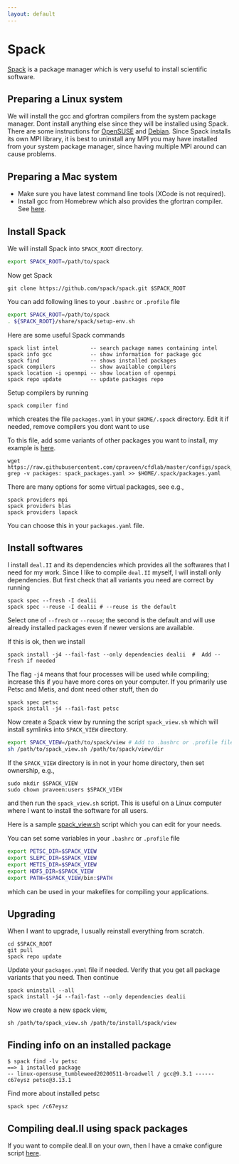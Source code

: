 ```yaml
---
layout: default
---
```


# Spack

[Spack](https://spack.readthedocs.io) is a package manager which is very useful to install scientific software.

## Preparing a Linux system

We will install the gcc and gfortran compilers from the system package manager.  Dont install anything else since they will be installed using Spack. There are some instructions for [OpenSUSE](comp/suse.html) and [Debian](comp/debian.html). Since Spack installs its own MPI library, it is best to uninstall any MPI you may have installed from your system package manager, since having multiple MPI around can cause problems.

## Preparing a Mac system

* Make sure you have latest command line tools (XCode is not required).
* Install gcc from Homebrew which also provides the gfortran compiler. See [here](comp/brew.html).

## Install Spack

We will install Spack into `SPACK_ROOT` directory.

```bash
export SPACK_ROOT=/path/to/spack
```

Now get Spack

```shell
git clone https://github.com/spack/spack.git $SPACK_ROOT
```

You can add following lines to your `.bashrc` or `.profile` file

```bash
export SPACK_ROOT=/path/to/spack
. ${SPACK_ROOT}/share/spack/setup-env.sh
```

Here are some useful Spack commands

```text
spack list intel          -- search package names containing intel
spack info gcc            -- show information for package gcc
spack find                -- shows installed packages
spack compilers           -- show available compilers
spack location -i openmpi -- show location of openmpi
spack repo update         -- update packages repo
```

Setup compilers by running

```shell
spack compiler find
```

which creates the file `packages.yaml` in your `$HOME/.spack` directory. Edit it if needed, remove compilers you dont want to use

To this file, add some variants of other packages you want to install, my example is [here](https://raw.githubusercontent.com/cpraveen/cfdlab/master/configs/spack_packages.yaml).

```shell
wget https://raw.githubusercontent.com/cpraveen/cfdlab/master/configs/spack_packages.yaml
grep -v packages: spack_packages.yaml >> $HOME/.spack/packages.yaml
```

There are many options for some virtual packages, see e.g.,

```shell
spack providers mpi
spack providers blas
spack providers lapack
```

You can choose this in your `packages.yaml` file.

## Install softwares

I install `deal.II` and its dependencies which provides all the softwares that I need for my work. Since I like to compile `deal.II` myself, I will install only dependencies. But first check that all variants you need are correct by running

```shell
spack spec --fresh -I dealii
spack spec --reuse -I dealii # --reuse is the default
```

Select one of `--fresh` or `--reuse`; the second is the default and will use already installed packages even if newer versions are available.

If this is ok, then we install

```shell
spack install -j4 --fail-fast --only dependencies dealii  #  Add --fresh if needed
```

The flag `-j4` means that four processes will be used while compiling; increase this if you have more cores on your computer. If you primarily use Petsc and Metis, and dont need other stuff, then do

```shell
spack spec petsc
spack install -j4 --fail-fast petsc
```

Now create a Spack view by running the script `spack_view.sh` which will install symlinks into `SPACK_VIEW` directory.

```bash
export SPACK_VIEW=/path/to/spack/view # Add to .bashrc or .profile file
sh /path/to/spack_view.sh /path/to/spack/view/dir
```

If the `SPACK_VIEW` directory is in not in your home directory, then set ownership, e.g.,

```shell
sudo mkdir $SPACK_VIEW
sudo chown praveen:users $SPACK_VIEW
```

and then run the `spack_view.sh` script. This is useful on a Linux computer where I want to install the software for all users.

Here is a sample [spack_view.sh](https://raw.githubusercontent.com/cpraveen/cfdlab/master/bin/spack_view.sh) script which you can edit for your needs.

You can set some variables in your `.bashrc` or `.profile` file

```bash
export PETSC_DIR=$SPACK_VIEW
export SLEPC_DIR=$SPACK_VIEW
export METIS_DIR=$SPACK_VIEW
export HDF5_DIR=$SPACK_VIEW
export PATH=$SPACK_VIEW/bin:$PATH
```

which can be used in your makefiles for compiling your applications.

## Upgrading

When I want to upgrade, I usually reinstall everything from scratch.

```shell
cd $SPACK_ROOT
git pull
spack repo update
```

Update your `packages.yaml` file if needed. Verify that you get all package variants that you need. Then continue

```shell
spack uninstall --all
spack install -j4 --fail-fast --only dependencies dealii
```

Now we create a new spack view,

```shell
sh /path/to/spack_view.sh /path/to/install/spack/view
```

## Finding info on an installed package

```shell
$ spack find -lv petsc
==> 1 installed package
-- linux-opensuse_tumbleweed20200511-broadwell / gcc@9.3.1 ------
c67eysz petsc@3.13.1
```

Find more about installed petsc

```shell
spack spec /c67eysz
```

## Compiling deal.II using spack packages

If you want to compile deal.II on your own, then I have a cmake configure script [here](https://raw.githubusercontent.com/cpraveen/cfdlab/master/bin/dealii_spack.sh).
